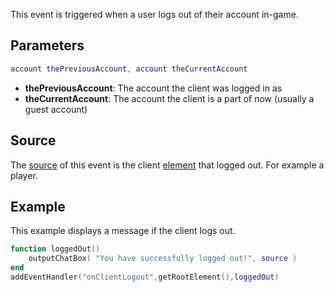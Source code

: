 This event is triggered when a user logs out of their account in-game.

Parameters
----------

``` lua
account thePreviousAccount, account theCurrentAccount
```

-   **thePreviousAccount**: The account the client was logged in as
-   **theCurrentAccount**: The account the client is a part of now (usually a guest account)

Source
------

The [source](/docs/event_system#Event_source.md "wikilink") of this event is the client [element](/element.md "wikilink") that logged out. For example a player.

Example
-------

This example displays a message if the client logs out.

``` lua
function loggedOut()
    outputChatBox( "You have successfully logged out!", source )
end
addEventHandler("onClientLogout",getRootElement(),loggedOut)
```
